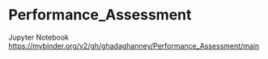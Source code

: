 # Performance_Assessment
Jupyter Notebook
https://mybinder.org/v2/gh/ghadaghanney/Performance_Assessment/main

